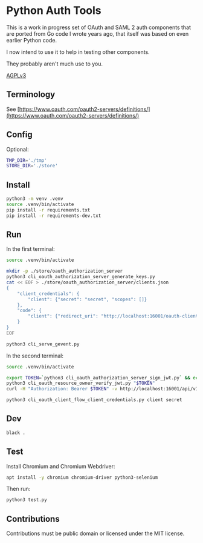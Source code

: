 # Python Auth Tools

This is a work in progress set of OAuth and SAML 2 auth components that are ported from Go code I wrote years ago, that itself was based on even earlier Python code.

I now intend to use it to help in testing other components.

They probably aren't much use to you.

[AGPLv3](https://www.gnu.org/licenses/agpl-3.0.en.html)

## Terminology

See [https://www.oauth.com/oauth2-servers/definitions/](https://www.oauth.com/oauth2-servers/definitions/)

## Config

Optional:

```sh
TMP_DIR='./tmp'
STORE_DIR='./store'
```

## Install


```sh
python3 -m venv .venv
source .venv/bin/activate
pip install -r requirements.txt
pip install -r requirements-dev.txt
```

## Run

In the first terminal:

```sh
source .venv/bin/activate
```

```sh
mkdir -p ./store/oauth_authorization_server
python3 cli_oauth_authorization_server_generate_keys.py
cat << EOF > ./store/oauth_authorization_server/clients.json
{
    "client_credentials": {
        "client": {"secret": "secret", "scopes": []}
    },
    "code": {
        "client": {"redirect_uri": "http://localhost:16001/oauth-client/callback"}
    }
}
EOF
```

```sh
python3 cli_serve_gevent.py
```

In the second terminal:

```sh
source .venv/bin/activate
```

```sh
export TOKEN=`python3 cli_oauth_authorization_server_sign_jwt.py` && echo $TOKEN
python3 cli_oauth_resource_owner_verify_jwt.py "$TOKEN"
curl -H "Authorization: Bearer $TOKEN" -v http://localhost:16001/api/v1
```

```sh
python3 cli_oauth_client_flow_client_credentials.py client secret
```

## Dev

```sh
black .
```

## Test

Install Chromium and Chromium Webdriver:

```sh
apt install -y chromium chromium-driver python3-selenium
```

Then run:

```sh
python3 test.py
```

## Contributions

Contributions must be public domain or licensed under the MIT license.
